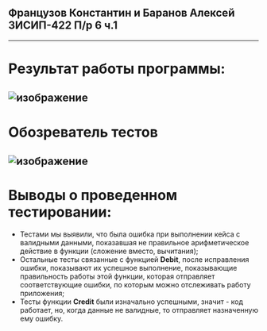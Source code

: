## Французов Константин и Баранов Алексей 3ИСИП-422 П/р 6 ч.1
--------------------------------------------------------------
# Результат работы программы:
![изображение](https://github.com/user-attachments/assets/e1967a78-27da-45de-a3ed-63968a8c9e78)
--------------------------------------------------------------
# Обозреватель тестов
![изображение](https://github.com/user-attachments/assets/a2f9eae1-b0ca-402c-9bd8-ffb93c80747e)
--------------------------------------------------------------
# Выводы о проведенном тестировании:
- Тестами мы выявили, что была ошибка при выполнении кейса с валидными данными, показавшая не правильное арифметическое действие в функции (сложение вместо, вычитания);
- Остальные тесты связанные с функцией **Debit**, после исправления ошибки, показывают их успешное выполнение, показывающие правильность работы этой функции, которая отправляет соответствующие ошибки, по которым можно отслеживать работу приложения;
- Тесты функции **Credit** были изначально успешными, значит - код работает, но, когда данные не валидные, то отправляет назначенную ему ошибку.
